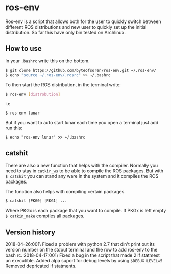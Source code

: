 # ros-env
Ros-env is a script that allows both for the user to quickly switch between
different ROS distributions and new user to quickly set up the initial
distribution. So far this have only bin tested on Archlinux.
## How to use
In your `.bashrc` write this on the bottom.
```bash
$ git clone https://github.com/byteofsoren/ros-env.git ~/.ros-env/
$ echo "source ~/.ros-env/.rosrc" >> ~/.bashrc
```
To then start the ROS distribution, in the terminal write:
```bash
$ ros-env [distrobution]
```
i.e
```
$ ros-env lunar
```
But if you want to auto start lunar each time you open a terminal just add run
this:
```
$ echo "ros-env lunar" >> ~/.bashrc
```
## catshit
There are also a new function that helps with the compiler.
Normally you need to stay in `catkin_ws` to be able to compile the ROS packages.
But with `$ catshit` you can stand any ware in the system and it compiles the
ROS packages.

The function also helps with compiling certain packages.
```
$ catshit [PKG0] [PKG1] ...
```
Where PKGx is each package that you want to compile.
If PKGx is left empty `$ catkin_make` compiles all packages.


## Version history
2018-04-26:001\ 
   Fixed a problem with python 2.7 that din't print out its version number on
   the stdout terminal and the row to add ros-env to the bash rc.
2018-04-17:001\ 
   Fixed a bug in the script that made 2 if statmest un executible.
   Added alpa suport for debug levels by using `$DEBUG_LEVEL=5`
   Removed depricated if statments.
